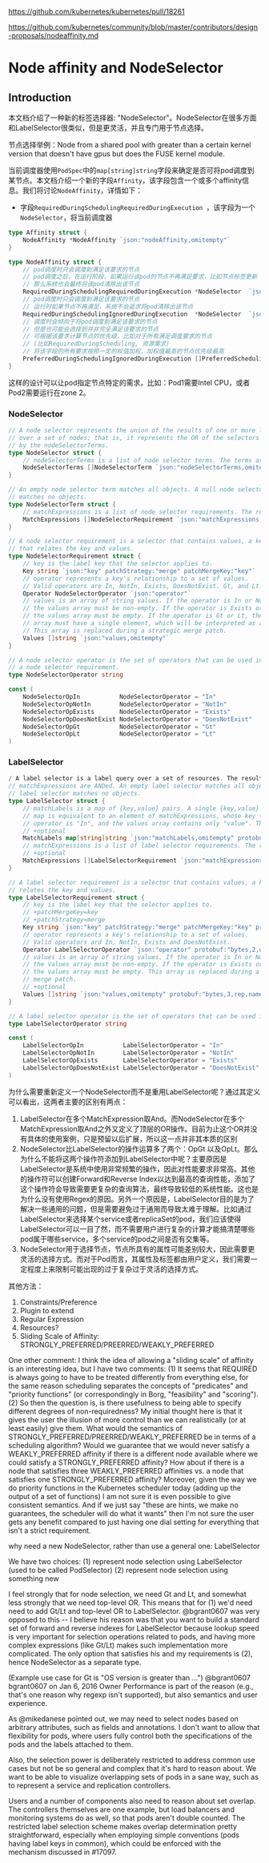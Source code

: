 https://github.com/kubernetes/kubernetes/pull/18261

https://github.com/kubernetes/community/blob/master/contributors/design-proposals/nodeaffinity.md

# Node affinity and NodeSelector

## Introduction

本文档介绍了一种新的标签选择器: "NodeSelector"。NodeSelector在很多方面和LabelSelector很类似，但是更灵活，并且专门用于节点选择。

节点选择举例：Node from a shared pool with greater than a certain kernel version that doesn't have gpus but does the FUSE kernel module.

当前调度器使用`PodSpec`中的`map[string]string`字段来确定是否可将pod调度到某节点。本文档介绍一个新的字段`Affinity`，该字段包含一个或多个affinity信息。我们将讨论`NodeAffinity`，详情如下：

* 字段`RequiredDuringSchedulingRequiredDuringExecution `，该字段为一个`NodeSelector`，将当前调度器

```go
type Affinity struct {
	NodeAffinity *NodeAffinity `json:"nodeAffinity,omitempty"`
}

type NodeAffinity struct {
	// pod调度时只会调度到满足该要求的节点
	// pod调度之后，在运行阶段，如果运行该pod的节点不再满足要求，比如节点标签更新
	// 那么系统也会最终将该pod清除出该节点
	RequiredDuringSchedulingRequiredDuringExecution *NodeSelector  `json:"requiredDuringSchedulingRequiredDuringExecution,omitempty"`
	// pod调度时只会调度到满足该要求的节点
	// 运行时如果节点不再满足，系统不会追求将pod清除出该节点
	RequiredDuringSchedulingIgnoredDuringExecution  *NodeSelector  `json:"requiredDuringSchedulingIgnoredDuringExecution,omitempty"`
	// 调度时会倾向于将pod调度到满足该要求的节点
	// 但是也可能会选择到并非完全满足该要求的节点
	// 可根据该要求计算节点的优先级，比如对于所有满足调度要求的节点
	// (比如RequiredDuringScheduling, 资源需求)
	// 将该字段的所有要求按照一定的权值加权，加权值最高的节点优先级最高
	PreferredDuringSchedulingIgnoredDuringExecution []PreferredSchedulingTerm  `json:"preferredDuringSchedulingIgnoredDuringExecution,omitempty"`
}
```
这样的设计可以让pod指定节点特定的需求，比如：Pod1需要Intel CPU，或者Pod2需要运行在zone 2。


### NodeSelector

```go
// A node selector represents the union of the results of one or more label queries
// over a set of nodes; that is, it represents the OR of the selectors represented
// by the nodeSelectorTerms.
type NodeSelector struct {
	// nodeSelectorTerms is a list of node selector terms. The terms are ORed.
	NodeSelectorTerms []NodeSelectorTerm `json:"nodeSelectorTerms,omitempty"`
}

// An empty node selector term matches all objects. A null node selector term
// matches no objects.
type NodeSelectorTerm struct {
	// matchExpressions is a list of node selector requirements. The requirements are ANDed.
	MatchExpressions []NodeSelectorRequirement `json:"matchExpressions,omitempty"`
}

// A node selector requirement is a selector that contains values, a key, and an operator
// that relates the key and values.
type NodeSelectorRequirement struct {
	// key is the label key that the selector applies to.
	Key string `json:"key" patchStrategy:"merge" patchMergeKey:"key"`
	// operator represents a key's relationship to a set of values.
	// Valid operators are In, NotIn, Exists, DoesNotExist. Gt, and Lt.
	Operator NodeSelectorOperator `json:"operator"`
	// values is an array of string values. If the operator is In or NotIn,
	// the values array must be non-empty. If the operator is Exists or DoesNotExist,
	// the values array must be empty. If the operator is Gt or Lt, the values
	// array must have a single element, which will be interpreted as an integer.
    // This array is replaced during a strategic merge patch.
	Values []string `json:"values,omitempty"`
}

// A node selector operator is the set of operators that can be used in
// a node selector requirement.
type NodeSelectorOperator string

const (
	NodeSelectorOpIn           NodeSelectorOperator = "In"
	NodeSelectorOpNotIn        NodeSelectorOperator = "NotIn"
	NodeSelectorOpExists       NodeSelectorOperator = "Exists"
	NodeSelectorOpDoesNotExist NodeSelectorOperator = "DoesNotExist"
	NodeSelectorOpGt           NodeSelectorOperator = "Gt"
	NodeSelectorOpLt           NodeSelectorOperator = "Lt"
)
```

### LabelSelector
```go
/ A label selector is a label query over a set of resources. The result of matchLabels and
// matchExpressions are ANDed. An empty label selector matches all objects. A null
// label selector matches no objects.
type LabelSelector struct {
	// matchLabels is a map of {key,value} pairs. A single {key,value} in the matchLabels
	// map is equivalent to an element of matchExpressions, whose key field is "key", the
	// operator is "In", and the values array contains only "value". The requirements are ANDed.
	// +optional
	MatchLabels map[string]string `json:"matchLabels,omitempty" protobuf:"bytes,1,rep,name=matchLabels"`
	// matchExpressions is a list of label selector requirements. The requirements are ANDed.
	// +optional
	MatchExpressions []LabelSelectorRequirement `json:"matchExpressions,omitempty" protobuf:"bytes,2,rep,name=matchExpressions"`
}

// A label selector requirement is a selector that contains values, a key, and an operator that
// relates the key and values.
type LabelSelectorRequirement struct {
	// key is the label key that the selector applies to.
	// +patchMergeKey=key
	// +patchStrategy=merge
	Key string `json:"key" patchStrategy:"merge" patchMergeKey:"key" protobuf:"bytes,1,opt,name=key"`
	// operator represents a key's relationship to a set of values.
	// Valid operators ard In, NotIn, Exists and DoesNotExist.
	Operator LabelSelectorOperator `json:"operator" protobuf:"bytes,2,opt,name=operator,casttype=LabelSelectorOperator"`
	// values is an array of string values. If the operator is In or NotIn,
	// the values array must be non-empty. If the operator is Exists or DoesNotExist,
	// the values array must be empty. This array is replaced during a strategic
	// merge patch.
	// +optional
	Values []string `json:"values,omitempty" protobuf:"bytes,3,rep,name=values"`
}

// A label selector operator is the set of operators that can be used in a selector requirement.
type LabelSelectorOperator string

const (
	LabelSelectorOpIn           LabelSelectorOperator = "In"
	LabelSelectorOpNotIn        LabelSelectorOperator = "NotIn"
	LabelSelectorOpExists       LabelSelectorOperator = "Exists"
	LabelSelectorOpDoesNotExist LabelSelectorOperator = "DoesNotExist"
)
```

为什么需要重新定义一个NodeSelector而不是重用LabelSelector呢？通过其定义可以看出，这两者主要的区别有两点：

1. LabelSelector在多个MatchExpression取And。而NodeSelector在多个MatchExpression取And之外又定义了顶层的OR操作。目前为止这个OR并没有具体的使用案例，只是预留以后扩展，所以这一点并非其本质的区别
2. NodeSelector比LabelSelector的操作运算多了两个：OpGt 以及OpLt。那么为什么不能将这两个操作符添加到LabelSelector中呢？主要原因是LabelSelector是系统中使用非常频繁的操作，因此对性能要求非常高。其他的操作符可以创建Forward和Reverse Index以达到最高的查询性能，添加了这个操作符会导致需要更复杂的查询算法，最终导致较低的系统性能。这也是为什么没有使用Regex的原因。另外一个原因是，LabelSelector目的是为了解决一些通用的问题，但是需要避免过于通用而导致太难于理解。比如通过LabelSelector来选择某个service或者replicaSet的pod，我们应该使得LabelSelector可以一目了然，而不需要用户进行复杂的计算才能搞清楚哪些pod属于哪些service，多个service的pod之间是否有交集等。
3. NodeSelector用于选择节点，节点所具有的属性可能差别较大，因此需要更灵活的选择方式。而对于Pod而言，其属性及标签都由用户定义，我们需要一定程度上来限制可能出现的过于复杂过于灵活的选择方式。



其他方法：

1. Constraints/Preference
2. Plugin to extend
3. Regular Expression
4. Resources? 
5. Sliding Scale of Affinity: STRONGLY_PREFERRED/PREERRED/WEAKLY_PREFERRED


One other comment: I think the idea of allowing a "sliding scale" of affinity is an interesting idea, but I have two comments:
(1) It seems that REQUIRED is always going to have to be treated differently from everything else, for the same reason scheduling separates the concepts of "predicates" and "priority functions" (or correspondingly in Borg, "feasibility" and "scoring").
(2) So then the question is, is there usefulness to being able to specify different degrees of non-requiredness? My initial thought here is that it gives the user the illusion of more control than we can realistically (or at least easily) give them. What would the semantics of STRONGLY_PREFERRED/PREERRED/WEAKLY_PREFERRED be in terms of a scheduling algorithm? Would we guarantee that we would never satisfy a WEAKLY_PREFERRED affinity if there is a different node available where we could satisfy a STRONGLY_PREFERRED affinity? How about if there is a node that satisfies three WEAKLY_PREFERRED affinities vs. a node that satisfies one STRONGLY_PREFERRED affinity? Moreover, given the way we do priority functions in the Kubernetes scheduler today (adding up the output of a set of functions) I am not sure it is even possible to give consistent semantics. And if we just say "these are hints, we make no guarantees, the scheduler will do what it wants" then I'm not sure the user gets any benefit compared to just having one dial setting for everything that isn't a strict requirement.















why need a new NodeSelector, rather than use a general one: LabelSelector

We have two choices:
(1) represent node selection using LabelSelector (used to be called PodSelector)
(2) represent node selection using something new

I feel strongly that for node selection, we need Gt and Lt, and somewhat less strongly that we need top-level OR. This means that for (1) we'd need need to add Gt/Lt and top-level OR to LabelSelector. @bgrant0607 was very opposed to this -- I believe his reason was that you want to build a standard set of forward and reverse indexes for LabelSelector because lookup speed is very important for selection operations related to pods, and having more complex expressions (like Gt/Lt) makes such implementation more complicated. The only option that satisfies his and my requirements is (2), hence NodeSelector as a separate type.

(Example use case for Gt is "OS version is greater than ...")
  @bgrant0607
  bgrant0607 on Jan 6, 2016 Owner
  Performance is part of the reason (e.g., that's one reason why regexp isn't supported), but also semantics and user experience.

  As @mikedanese pointed out, we may need to select nodes based on arbitrary attributes, such as fields and annotations. I don't want to allow that flexibility for pods, where users fully control both the specifications of the pods and the labels attached to them.

  Also, the selection power is deliberately restricted to address common use cases but not be so general and complex that it's hard to reason about. We want to be able to visualize overlapping sets of pods in a sane way, such as to represent a service and replication controllers.

  Users and a number of components also need to reason about set overlap. The controllers themselves are one example, but load balancers and monitoring systems do as well, so that pods aren't double counted. The restricted label selection scheme makes overlap determination pretty straightforward, especially when employing simple conventions (pods having label keys in common), which could be enforced with the mechanism discussed in #17097.

  
